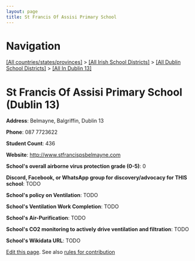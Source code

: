 ```yaml
---
layout: page
title: St Francis Of Assisi Primary School
---
```

# Navigation

[[All countries/states/provinces]](../../../..) > [[All Irish School Districts]](../../..) > [[All Dublin School Districts]](../..) > [[All In Dublin 13]](..)

# St Francis Of Assisi Primary School (Dublin 13)

**Address**: Belmayne, Balgriffin, Dublin 13

**Phone**: 087 7723622

**Student Count**: 436

**Website**: <http://www.stfrancispsbelmayne.com>

**School's overall airborne virus protection grade (0-5)**: 0

**Discord, Facebook, or WhatsApp group for discovery/advocacy for THIS school**: TODO

**School's policy on Ventilation**: TODO

**School's Ventilation Work Completion**: TODO

**School's Air-Purification**: TODO

**School's CO2 monitoring to actively drive ventilation and filtration**: TODO

**School's Wikidata URL**: TODO


[Edit this page](https://github.com/ventilate-schools/Ireland/edit/main/./Dublin_13/St_Francis_Of_Assisi_Primary_School.md). See also [rules for contribution](../../../contribution-rules/)